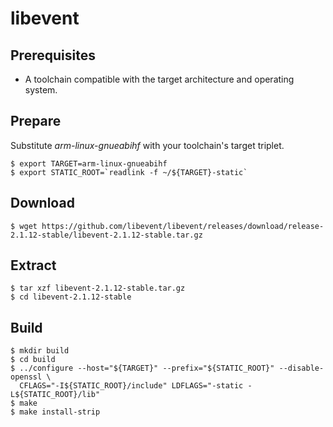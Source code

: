 # libevent

## Prerequisites
* A toolchain compatible with the target architecture and operating system.

## Prepare
Substitute *arm-linux-gnueabihf* with your toolchain's target triplet.
```
$ export TARGET=arm-linux-gnueabihf
$ export STATIC_ROOT=`readlink -f ~/${TARGET}-static`
```

## Download
```
$ wget https://github.com/libevent/libevent/releases/download/release-2.1.12-stable/libevent-2.1.12-stable.tar.gz 
```

## Extract
```
$ tar xzf libevent-2.1.12-stable.tar.gz
$ cd libevent-2.1.12-stable
```

## Build
```
$ mkdir build
$ cd build
$ ../configure --host="${TARGET}" --prefix="${STATIC_ROOT}" --disable-openssl \
  CFLAGS="-I${STATIC_ROOT}/include" LDFLAGS="-static -L${STATIC_ROOT}/lib"
$ make
$ make install-strip
```

